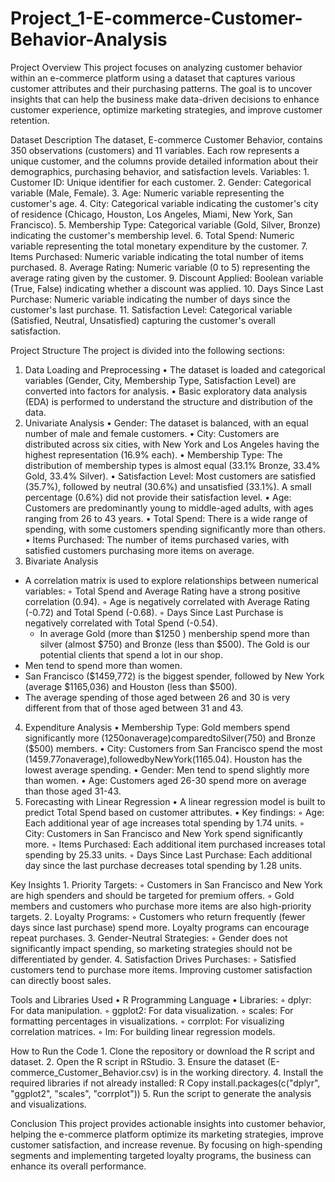 # Project_1-E-commerce-Customer-Behavior-Analysis
Project Overview
This project focuses on analyzing customer behavior within an e-commerce platform using a dataset that captures various customer attributes and their purchasing patterns. The goal is to uncover insights that can help the business make data-driven decisions to enhance customer experience, optimize marketing strategies, and improve customer retention.

Dataset Description
The dataset, E-commerce Customer Behavior, contains 350 observations (customers) and 11 variables. Each row represents a unique customer, and the columns provide detailed information about their demographics, purchasing behavior, and satisfaction levels.
Variables:
    1. Customer ID: Unique identifier for each customer.
    2. Gender: Categorical variable (Male, Female).
    3. Age: Numeric variable representing the customer's age.
    4. City: Categorical variable indicating the customer's city of residence (Chicago, Houston, Los Angeles, Miami, New York, San Francisco).
    5. Membership Type: Categorical variable (Gold, Silver, Bronze) indicating the customer's membership level.
    6. Total Spend: Numeric variable representing the total monetary expenditure by the customer.
    7. Items Purchased: Numeric variable indicating the total number of items purchased.
    8. Average Rating: Numeric variable (0 to 5) representing the average rating given by the customer.
    9. Discount Applied: Boolean variable (True, False) indicating whether a discount was applied.
    10. Days Since Last Purchase: Numeric variable indicating the number of days since the customer's last purchase.
    11. Satisfaction Level: Categorical variable (Satisfied, Neutral, Unsatisfied) capturing the customer's overall satisfaction.

Project Structure
The project is divided into the following sections:
1. Data Loading and Preprocessing
    • The dataset is loaded and categorical variables (Gender, City, Membership Type, Satisfaction Level) are converted into factors for analysis.
    • Basic exploratory data analysis (EDA) is performed to understand the structure and distribution of the data.
2. Univariate Analysis
    • Gender: The dataset is balanced, with an equal number of male and female customers.
    • City: Customers are distributed across six cities, with New York and Los Angeles having the highest representation (16.9% each).
    • Membership Type: The distribution of membership types is almost equal (33.1% Bronze, 33.4% Gold, 33.4% Silver).
    • Satisfaction Level: Most customers are satisfied (35.7%), followed by neutral (30.6%) and unsatisfied (33.1%). A small percentage (0.6%) did not provide their satisfaction level.
    • Age: Customers are predominantly young to middle-aged adults, with ages ranging from 26 to 43 years.
    • Total Spend: There is a wide range of spending, with some customers spending significantly more than others.
    • Items Purchased: The number of items purchased varies, with satisfied customers purchasing more items on average.
3. Bivariate Analysis
- A correlation matrix is used to explore relationships between numerical variables:
        ◦ Total Spend and Average Rating have a strong positive correlation (0.94).
        ◦ Age is negatively correlated with Average Rating (-0.72) and Total Spend (-0.68).
        ◦ Days Since Last Purchase is negatively correlated with Total Spend (-0.54).
  - In average Gold (more than $1250 ) menbership spend more than silver (almost $750) and Bronze (less than $500). The Gold is our potential clients that spend a lot in our shop.
 - Men tend to spend more than women.
 - San Francisco ($1459,772) is the biggest spender, followed by New York (average $1165,036) and Houston (less than $500).
 - The average spending of those aged between 26 and 30 is very different from that of those aged between 31 and 43.
4. Expenditure Analysis
    • Membership Type: Gold members spend significantly more (1250onaverage)comparedtoSilver(750) and Bronze ($500) members.
    • City: Customers from San Francisco spend the most (1459.77onaverage),followedbyNewYork(1165.04). Houston has the lowest average spending.
    • Gender: Men tend to spend slightly more than women.
    • Age: Customers aged 26-30 spend more on average than those aged 31-43.
5. Forecasting with Linear Regression
    • A linear regression model is built to predict Total Spend based on customer attributes.
    • Key findings:
        ◦ Age: Each additional year of age increases total spending by 1.74 units.
        ◦ City: Customers in San Francisco and New York spend significantly more.
        ◦ Items Purchased: Each additional item purchased increases total spending by 25.33 units.
        ◦ Days Since Last Purchase: Each additional day since the last purchase decreases total spending by 1.28 units.

Key Insights
    1. Priority Targets:
        ◦ Customers in San Francisco and New York are high spenders and should be targeted for premium offers.
        ◦ Gold members and customers who purchase more items are also high-priority targets.
    2. Loyalty Programs:
        ◦ Customers who return frequently (fewer days since last purchase) spend more. Loyalty programs can encourage repeat purchases.
    3. Gender-Neutral Strategies:
        ◦ Gender does not significantly impact spending, so marketing strategies should not be differentiated by gender.
    4. Satisfaction Drives Purchases:
        ◦ Satisfied customers tend to purchase more items. Improving customer satisfaction can directly boost sales.

Tools and Libraries Used
    • R Programming Language
    • Libraries:
        ◦ dplyr: For data manipulation.
        ◦ ggplot2: For data visualization.
        ◦ scales: For formatting percentages in visualizations.
        ◦ corrplot: For visualizing correlation matrices.
        ◦ lm: For building linear regression models.

How to Run the Code
    1. Clone the repository or download the R script and dataset.
    2. Open the R script in RStudio.
    3. Ensure the dataset (E-commerce_Customer_Behavior.csv) is in the working directory.
    4. Install the required libraries if not already installed:
       R
       Copy
       install.packages(c("dplyr", "ggplot2", "scales", "corrplot"))
    5. Run the script to generate the analysis and visualizations.

Conclusion
This project provides actionable insights into customer behavior, helping the e-commerce platform optimize its marketing strategies, improve customer satisfaction, and increase revenue. By focusing on high-spending segments and implementing targeted loyalty programs, the business can enhance its overall performance.

